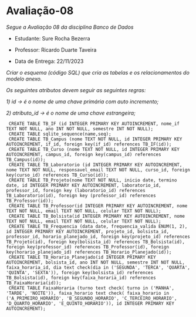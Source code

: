 # Avaliação-08

*Segue a Avaliação 08 da disciplina Banco de Dados*

* Estudante: Sure Rocha Bezerra 

* Professor: Ricardo Duarte Taveira

* Data de Entrega: 22/11/2023

*Criar o esquema (código SQL) que cria as tabelas e os relacionamentos do modelo anexo.*
  
*Os seguintes atributos devem seguir as seguintes regras:*
  
  *1) id -> é o nome de uma chave primária com auto incremento;*

  *2) atributo_id -> é o nome de uma chave estrangeira;*

     CREATE TABLE TB_IF (id INTEGER PRIMARY KEY AUTOINCREMENT, nome_if TEXT NOT NULL, ano INT NOT NULL, semestre INT NOT NULL);
     CREATE TABLE sqlite_sequence(name,seq);
     CREATE TABLE TB_Campus (nome TEXT NOT NULL, id INTEGER PRIMARY KEY AUTOINCREMENT, if_id, foreign key(if_id) references TB_IF(id));
     CREATE TABLE TB_Curso (nome TEXT NOT NULL, id INTEGER PRIMARY KEY AUTOINCREMENT, campus_id, foreign key(campus_id) references TB_Campus(id));
     CREATE TABLE TB_Laboratorio (id INTEGER PRIMARY KEY AUTOINCREMENT, nome TEXT NOT NULL, responsavel_email TEXT NOT NULL, curso_id, foreign key(curso_id) references TB_Curso(id));
     CREATE TABLE TB_Projeto(nome TEXT NOT NULL, inicio date, termino date, id INTEGER PRIMARY KEY AUTOINCREMENT, laboratorio_id, professor_id, foreign key (laboratorio_id) references TB_Laboratorio(id), foreign key (professor_id) references TB_Professor(id));
     CREATE TABLE TB_Professor(id INTEGER PRIMARY KEY AUTOINCREMENT, nome TEXT NOT NULL, email TEXT NOT NULL, celular TEXT NOT NULL);
     CREATE TABLE TB_Bolsista(id INTEGER PRIMARY KEY AUTOINCREMENT, nome TEXT NOT NULL, email TEXT NOT NULL, celular TEXT NOT NULL);
     CREATE TABLE TB_Frequencia (data date, frequencia_valida ENUM(1, 2), id INTEGER PRIMARY KEY AUTOINCREMENT, projeto_id, bolsista_id, professor_id, horario_planejado_id, foreign key(projeto_id) references TB_Projeto(id), foreign key(bolsista_id) references TB_Bolsista(id), foreign key(professor_id) references TB_Professor(id), foreign key(horario_planejado_id) references TB_Horario_Planejado(id));
     CREATE TABLE TB_Horario_Planejado(id INTEGER PRIMARY KEY AUTOINCREMENT, bolsista_id, ano INT NOT NULL, semestre INT NOT NULL, faixa_horaria_id, dia text check(dia in ('SEGUNDA', 'TERCA', 'QUARTA', 'QUINTA', 'SEXTA')), foreign key(bolsista_id) references TB_Bolsista(id), foreign key(faixa_horaria_id) references TB_FaixaHoraria(id));
     CREATE TABLE FaixaHoraria (turno text check( turno in ('MANHA', 'TARDE', 'NOITE')), faixa_horario text check( faixa_horario in ('A_PRIMEIRO_HORARIO', 'B_SEGUNDO_HORARIO', 'C_TERCEIRO_HORARIO', 'D_QUARTO_HORARIO', 'E_QUINTO_HORARIO')), id INTEGER PRIMARY KEY AUTOINCREMENT);
